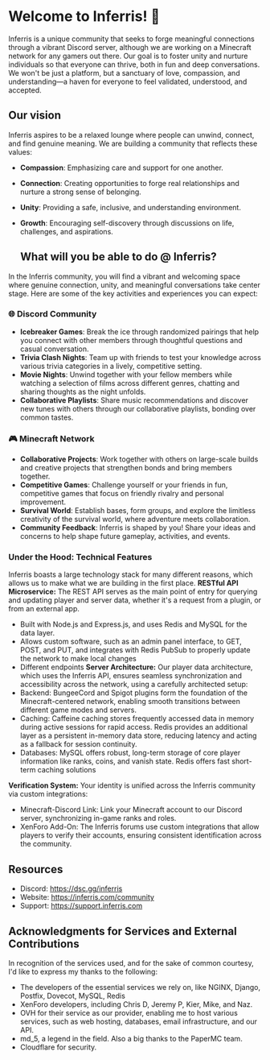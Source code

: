 # Welcome to Inferris! 🌟

Inferris is a unique community that seeks to forge meaningful connections through a vibrant Discord server, although we are working on a Minecraft network for any gamers out there. Our goal is to foster unity and nurture individuals so that everyone can thrive, both in fun and deep conversations. We won't be just a platform, but a sanctuary of love, compassion, and understanding—a haven for everyone to feel validated, understood, and accepted.

## Our vision
Inferris aspires to be a relaxed lounge where people can unwind, connect, and find genuine meaning. We are building a community that reflects these values:

- **Compassion**: Emphasizing care and support for one another.
- **Connection**: Creating opportunities to forge real relationships and nurture a strong sense of belonging.
- **Unity**: Providing a safe, inclusive, and understanding environment.
- **Growth**: Encouraging self-discovery through discussions on life, challenges, and aspirations.

  ## What will you be able to do @ Inferris?
In the Inferris community, you will find a vibrant and welcoming space where genuine connection, unity, and meaningful conversations take center stage. Here are some of the key activities and experiences you can expect:

### 🌐 Discord Community
- **Icebreaker Games**: Break the ice through randomized pairings that help you connect with other members through thoughtful questions and casual conversation.
- **Trivia Clash Nights**: Team up with friends to test your knowledge across various trivia categories in a lively, competitive setting.
- **Movie Nights**: Unwind together with your fellow members while watching a selection of films across different genres, chatting and sharing thoughts as the night unfolds.
- **Collaborative Playlists**: Share music recommendations and discover new tunes with others through our collaborative playlists, bonding over common tastes.

### 🎮 Minecraft Network
- **Collaborative Projects**: Work together with others on large-scale builds and creative projects that strengthen bonds and bring members together.
- **Competitive Games**: Challenge yourself or your friends in fun, competitive games that focus on friendly rivalry and personal improvement.
- **Survival World**: Establish bases, form groups, and explore the limitless creativity of the survival world, where adventure meets collaboration.
- **Community Feedback**: Inferris is shaped by you! Share your ideas and concerns to help shape future gameplay, activities, and events.

### Under the Hood: Technical Features
Inferris boasts a large technology stack for many different reasons, which allows us to make what we are building in the first place.
**RESTful API Microservice:**
The REST API serves as the main point of entry for querying and updating player and server data, whether it's a request from a plugin, or from an external app.
- Built with Node.js and Express.js, and uses Redis and MySQL for the data layer.
- Allows custom software, such as an admin panel interface, to GET, POST, and PUT, and integrates with Redis PubSub to properly update the network to make local changes 
- Different endpoints
**Server Architecture:**
Our player data architecture, which uses the Inferris API, ensures seamless synchronization and accessibility across the network, using a carefully architected setup:
- Backend: BungeeCord and Spigot plugins form the foundation of the Minecraft-centered network, enabling smooth transitions between different game modes and servers.
- Caching: Caffeine caching stores frequently accessed data in memory during active sessions for rapid access. Redis provides an additional layer as a persistent in-memory data store, reducing latency and acting as a fallback for session continuity.
- Databases: MySQL offers robust, long-term storage of core player information like ranks, coins, and vanish state. Redis offers fast short-term caching solutions

**Verification System:**
Your identity is unified across the Inferris community via custom integrations:
- Minecraft-Discord Link: Link your Minecraft account to our Discord server, synchronizing in-game ranks and roles.
- XenForo Add-On: The Inferris forums use custom integrations that allow players to verify their accounts, ensuring consistent identification across the community.

## Resources
* Discord: https://dsc.gg/inferris
* Website: https://inferris.com/community
* Support: https://support.inferris.com

## Acknowledgments for Services and External Contributions
In recognition of the services used, and for the sake of common courtesy, I'd like to express my thanks to the following:

- The developers of the essential services we rely on, like NGINX, Django, Postfix, Dovecot, MySQL, Redis
- XenForo developers, including Chris D, Jeremy P, Kier, Mike, and Naz.
- OVH for their service as our provider, enabling me to host various services, such as web hosting, databases, email infrastructure, and our API.
- md_5, a legend in the field. Also a big thanks to the PaperMC team.
- Cloudflare for security.
<!--

**Here are some ideas to get you started:**

🙋‍♀️ A short introduction - what is your organization all about?
🌈 Contribution guidelines - how can the community get involved?
👩‍💻 Useful resources - where can the community find your docs? Is there anything else the community should know?
🍿 Fun facts - what does your team eat for breakfast?
🧙 Remember, you can do mighty things with the power of [Markdown](https://docs.github.com/github/writing-on-github/getting-started-with-writing-and-formatting-on-github/basic-writing-and-formatting-syntax)
-->

